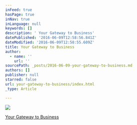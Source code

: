 ```yaml
---
inFeed: true
hasPage: true
inNav: true
inLanguage: null
keywords: []
description: ' Your Gateway to Business'
datePublished: '2016-06-09T12:58:56.841Z'
dateModified: '2016-06-09T12:58:55.609Z'
title: Your Gateway to Business
author:
  - name: ''
    url: ''
sourcePath: _posts/2016-06-09-your-gateway-to-business.md
authors: []
publisher: null
starred: false
url: your-gateway-to-business/index.html
_type: Article

---
```

![](https://s3-us-west-2.amazonaws.com/the-grid-img/p/d806cc51951d76fbf4850ed73e5bf1083430be3e.jpg)

[Your Gateway to Business][0]

[0]: null